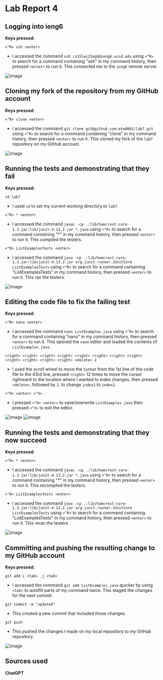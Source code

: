 # Lab Report 4

**Logging into ieng6**
-
**Keys pressed:**

`<^R> ssh <enter>`
* I accessed the command `ssh cs15lwi23agb@ieng6.ucsd.edu` using `<^R>` to search for a command containing "ssh" in my command history, then pressed `<enter>` to run it. This connected me to the `ieng6` remote server.

![image](https://user-images.githubusercontent.com/122562296/221392330-c0ed0fe8-906d-463e-80e2-ef0335886ab1.png)

**Cloning my fork of the repository from my GitHub account**
-
**Keys pressed:**

`<^R> clone <enter>`
* I accessed the command `git clone git@github.com:etw0001/lab7.git` using `<^R>` to search for a command containing "clone" in my command history, then pressed `<enter>` to run it. This cloned my fork of the `lab7` repository on my GitHub account.

![image](https://user-images.githubusercontent.com/122562296/221392428-1e99280f-ce9b-4401-924c-956b89fd47d7.png)

**Running the tests and demonstrating that they fail**
-
**Keys pressed:**

`cd lab7`
* I used `cd` to set my current working directory to `lab7`.

`<^R> * <enter>`
* I accessed the command `javac -cp .:lib/hamcrest-core-1.3.jar:lib/junit-4.13.2.jar *.java` using `<^R>` to search for a command containing "*" in my command history, then pressed `<enter>` to run it. This compiled the testers.

`<^R> ListExamplesTests <enter>`
* I accessed the command `java -cp .:lib/hamcrest-core-1.3.jar:lib/junit-4.13.2.jar org.junit.runner.JUnitCore ListExamplesTests` using `<^R>` to search for a command containing "ListExamplesTests" in my command history, then pressed `<enter>` to run it. This ran the testers.

![image](https://user-images.githubusercontent.com/122562296/221392537-6af07d18-4bb9-4775-9a6b-feadf461daf2.png)

**Editing the code file to fix the failing test**
-
**Keys pressed:**

`<^R> nano <enter>`
* I accessed the command `nano ListExamples.java` using `<^R>` to search for a command containing "nano" in my command history, then pressed `<enter>` to run it. This opened the `nano` editor and loaded the contents of `ListExamples.java`.

`<right> <right> <right> <right> <right> <right> <right> <right> <right> <right> <right> <right> <delete> 2`
* I used the scroll wheel to move the cursor from the 1st line of the code file to the 43rd line, pressed `<right>` 12 times to move the cursor rightward to the location where I wanted to make changes, then pressed `<delete>`, followed by `2`, to change `index1` to `index2`.

`<^O> <enter> <^X>`
* I pressed `<^O> <enter>` to save/overwrite `ListExamples.java` then pressed `<^X>` to exit the editor.

![image](https://user-images.githubusercontent.com/122562296/221392690-391bca2e-5436-47a4-84a3-d6aa5adf4cc8.png)
![image](https://user-images.githubusercontent.com/122562296/221392653-58948ec0-fe44-427b-b51d-9300a4f30cfc.png)

**Running the tests and demonstrating that they now succeed**
-
**Keys pressed:**

`<^R> * <enter>`
* I accessed the command `javac -cp .:lib/hamcrest-core-1.3.jar:lib/junit-4.13.2.jar *.java` using `<^R>` to search for a command containing "*" in my command history, then pressed `<enter>` to run it. This recompiled the testers.

`<^R> ListExamplesTests <enter>`
* I accessed the command `java -cp .:lib/hamcrest-core-1.3.jar:lib/junit-4.13.2.jar org.junit.runner.JUnitCore ListExamplesTests` using `<^R>` to search for a command containing "ListExamplesTests" in my command history, then pressed `<enter>` to run it. This reran the testers.

![image](https://user-images.githubusercontent.com/122562296/221392767-16d53053-a2b8-4109-b7b2-fb6c42f98dad.png)

**Committing and pushing the resulting change to my GitHub account**
-
**Keys pressed:**

`git add L <tab> .j <tab>`
* I accessed the command `git add ListExamples.java` quicker by using `<tab>` to autofill parts of my command twice. This staged the changes for the next commit.

`git commit -m "updated"`
* This created a new commit that included those changes.

`git push`
* This pushed the changes I made on my local repository to my GitHub repository.

![image](https://user-images.githubusercontent.com/122562296/221392874-70c62457-bd7e-444e-a1cc-f94fb7c527f3.png)

**Sources used**
-
**ChatGPT**
